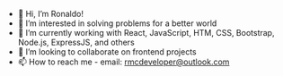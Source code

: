 - 👋 Hi, I’m Ronaldo!
- 👀 I’m interested in solving problems for a better world
- 🌱 I’m currently working with React, JavaScript, HTM, CSS, Bootstrap, Node.js, ExpressJS, and others
- 💞️ I’m looking to collaborate on frontend projects
- 📫 How to reach me - email: rmcdeveloper@outlook.com

<!---
rmcdeveloper/rmcdeveloper is a ✨ special ✨ repository because its `README.md` (this file) appears on your GitHub profile.
You can click the Preview link to take a look at your changes.
--->
